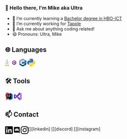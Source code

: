 ### 👋 Hello there, I'm Mike aka Ultra

- 🌱 I’m currently learning a [Bachelor degree in HBO-ICT][education]
- 🔭 I’m currently working for [Tapple][tapple]
- 💬 Ask me about anything coding related!
- 😄 Pronouns: Ultra, Mike

## 🌐 Languages
<p>
  <code><img height="25" src="./resources/svg/program_languages/java.svg" alt="Java"></code>
  <code><img height="25" src="./resources/png/program_languages/csharp.png" alt="CSharp"></code>
  <code><img height="25" src="./resources/svg/program_languages/cplusplus.svg" alt="C++"></code>
  <code><img height="25" src="./resources/svg/program_languages/python.svg" alt="Python"></code>
</p>

## 🛠️ Tools
<p>
  <code><img height="25" src="./resources/svg/program_enviroments/intellij_idea.svg" alt="InteliJ IDEA"></code>
  <code><img height="25" src="./resources/svg/program_enviroments/vs2019.svg" alt="Visual Studio 2019"></code>
</p>

## 📫 Contact
<p>
  [<img align="left" alt="LinkedIn" height="25" src="./resources/svg/socials/linkedin.svg" />][linkedin]
  [<img align="left" alt="LinkedIn" height="25" src="./resources/svg/socials/discord.svg" />][discord]
  [<img align="left" alt="LinkedIn" height="25" src="./resources/svg/socials/instagram.svg" />][instagram]
</p>

[education]: https://www.hanze.nl/nld/onderwijs/techniek/instituut-voor-communicatie-media--it/opleidingen/bachelor/hbo-ict
[tapple]: https://tapple.world/
[linkedin]: https://www.linkedin.com/in/mike-de-groot-2b55381a3/
[discord]: https://discord.com/users/207829102881669120
[instagram]: https://www.instagram.com/mikedegroot793/